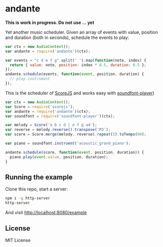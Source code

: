 # andante

__This is work in progress. Do not use ... yet__

Yet another music scheduler. Given an array of events with value, position and
duration (both in seconds), schedule the events to play:

```js
var ctx = new AudioContext();
var andante = require('andante')(ctx);

var events = "c d e f g".split(' ').map(function(note, index) {
  return { value: note, position: index * 0.5, duration: 0.5 };
});
andante.schedule(events, function(event, position, duration) {
  // play instrument
});
```

This is the scheduler of [ScoreJS](http://github.com/danigb/scorejs)
and works easy with [soundfont-player](http://github.com/danigb/soundfont-player))

```js
var ctx = new AudioContext();
var Score = require('scorejs');
var andante = require('andante')(ctx);
var soundfont = require('soundfont-player')(ctx);

var melody = Score('a b c d | e f g a4');
var reverse = melody.reverse().transpose('M3');
var score = Score.merge(melody, reverse).repeat(5).toTempo(90);

var piano = soundfont.instruent('acoustic_grand_piano');

andante.schedule(score, function(event, position, duration)) {
  piano.play(event.value, position, duration);
}
```

## Running the example

Clone this repo, start a server:
```bash
npm i -g http-server
http-server
```

And visit [http://localhost:8080/example](http://localhost:8080/example)

## License

MIT License
